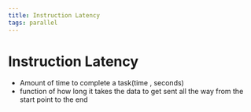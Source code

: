 ```yaml
---
title: Instruction Latency
tags: parallel 
---
```


# Instruction Latency
- Amount of time to complete a task(time , seconds)
- function of how long it takes the data to get sent all the way from the start point to the end




























































